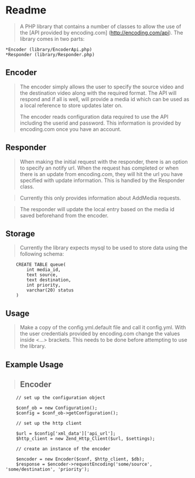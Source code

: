 Readme
======

> A PHP library that contains a number of classes to allow the use
> of the [API provided by encoding.com] (http://encoding.com/api).  The library comes in two 
> parts: 

    *Encoder (library/EncoderApi.php) 
    *Responder (library/Responder.php)


Encoder
-------

> The encoder simply allows the user to specify the source video and the 
> destination video along with the required format. The API will respond 
> and if all is well, will provide a media id which can be used as a 
> local reference to store updates later on.
> 
> The encoder reads configuration data required to use the API including the
> userid and password. This information is provided by encoding.com once you
> have an account. 

Responder
---------

> When making the initial request with the responder, there is an option
> to specify an notify url. When the request has completed or when there
> is an update from encoding.com, they will hit the url you have specified
> with update information. This is handled by the Responder class.

> Currently this only provides information about AddMedia requests.

> The responder will update the local entry based on the media id saved 
> beforehand from the encoder.  


Storage
-------

> Currently the library expects mysql to be used to store data using the following
> schema:

        CREATE TABLE queue(
            int media_id, 
            text source, 
            text destination, 
            int priority, 
            varchar(20) status
        )


Usage
-----

> Make a copy of the config.yml.default file and call it config.yml. With the user
> credentials provided by encoding.com change the values inside <...> brackets.
> This needs to be done before attempting to use the library.

Example Usage
-------------

> Encoder
> -------

        // set up the configuration object

        $conf_ob = new Configuration();
        $config = $conf_ob->getConfiguration();

        // set up the http client

        $url = $config['xml_data']['api_url'];
        $http_client = new Zend_Http_Client($url, $settings);

        // create an instance of the encoder

        $encoder = new Encoder($conf, $http_client, $db);
        $response = $encoder->requestEncoding('some/source', 'some/destination', 'priority');




